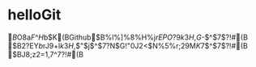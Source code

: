 # helloGit

$B$O$8$a$F$^$H$b$K(BGithub$B%l%]%8%H%j$rEPO?$9$k$3$H$,$G$-$^$7$?!#(B
$B2?EY$b%Q%9%o!<%I$rJ9$+$l$k$3$H$,$"$j$^$7$?$N$G!"0J2<$N%5%$%H$r;29M$K$7$^$7$?!#(B
$BJ8;z2=$1$,$7$^$7$?!#(B

